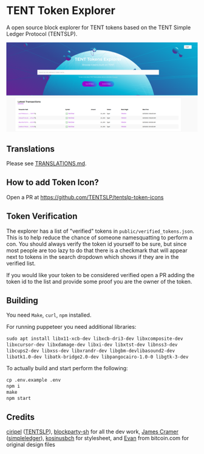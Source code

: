# TENT Token Explorer

A open source block explorer for TENT tokens based on the TENT Simple Ledger Protocol (TENTSLP).

![screenshot](public/img/screenshot.jpg)

## Translations

Please see [TRANSLATIONS.md](TRANSLATIONS.md).

## How to add Token Icon?

Open a PR at https://github.com/TENTSLP/tentslp-token-icons

## Token Verification

The explorer has a list of "verified" tokens in `public/verified_tokens.json`. This is to help reduce the chance of someone namesquatting to perform a con. You should always verify the token id yourself to be sure, but since most people are too lazy to do that there is a checkmark that will appear next to tokens in the search dropdown which shows if they are in the verified list.

If you would like your token to be considered verified open a PR adding the token id to the list and provide some proof you are the owner of the token.

## Building

You need `Make`, `curl`, `npm` installed. 

For running puppeteer you need additional libraries:

```
sudo apt install libx11-xcb-dev libxcb-dri3-dev libxcomposite-dev libxcursor-dev libxdamage-dev libxi-dev libxtst-dev libnss3-dev libcups2-dev libxss-dev libxrandr-dev libgbm-devlibasound2-dev libatk1.0-dev libatk-bridge2.0-dev libpangocairo-1.0-0 libgtk-3-dev
```

To actually build and start perform the following:

```
cp .env.example .env
npm i
make
npm start
```

## Credits

[ciripel](https://github.com/ciripel) ([TENTSLP](https://github.com/TENTSLP)), [blockparty-sh](https://github.com/blockparty-sh) for all the dev work, [James Cramer](https://github.com/jcramer) ([simpleledger](https://github.com/simpleledger)), [kosinusbch](https://github.com/kosinusbch) for stylesheet, and [Evan](https://twitter.com/evanluza) from bitcoin.com for original design files
